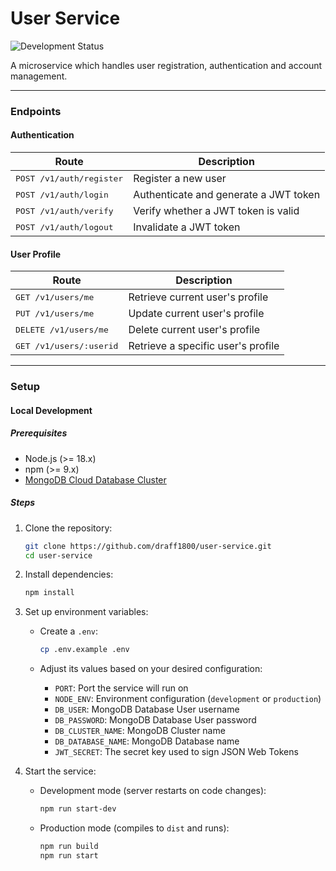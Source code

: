 # User Service
![Development Status](https://img.shields.io/badge/status-in%20development-yellow)

A microservice which handles user registration, authentication and account management.

---

### Endpoints
#### Authentication
| Route | Description                                          
|-------|-------------
| <kbd>POST /v1/auth/register</kbd> | Register a new user
| <kbd>POST /v1/auth/login</kbd> | Authenticate and generate a JWT token
| <kbd>POST /v1/auth/verify</kbd> | Verify whether a JWT token is valid
| <kbd>POST /v1/auth/logout</kbd> |  Invalidate a JWT token

#### User Profile
| Route | Description                                          
|-------|-------------
| <kbd>GET /v1/users/me</kbd> | Retrieve current user's profile
| <kbd>PUT /v1/users/me</kbd> | Update current user's profile
| <kbd>DELETE /v1/users/me</kbd> | Delete current user's profile
| <kbd>GET /v1/users/:userid</kbd> | Retrieve a specific user's profile

---

### Setup

#### Local Development

##### Prerequisites

- Node.js (>= 18.x)
- npm (>= 9.x)
- [MongoDB Cloud Database Cluster](https://www.mongodb.com/products/platform/cloud)

##### Steps

1. Clone the repository:

    ```bash
    git clone https://github.com/draff1800/user-service.git
    cd user-service
    ```

2. Install dependencies:

    ```bash
    npm install
    ```

3. Set up environment variables:

    - Create a `.env`:

      ```bash
      cp .env.example .env
      ```

    - Adjust its values based on your desired configuration:

      - `PORT`: Port the service will run on
      - `NODE_ENV`: Environment configuration (`development` or `production`)
      - `DB_USER`: MongoDB Database User username
      - `DB_PASSWORD`: MongoDB Database User password
      - `DB_CLUSTER_NAME`: MongoDB Cluster name
      - `DB_DATABASE_NAME`: MongoDB Database name
      - `JWT_SECRET`: The secret key used to sign JSON Web Tokens

4. Start the service:

    - Development mode (server restarts on code changes):

      ```bash
      npm run start-dev
      ```

    - Production mode (compiles to `dist` and runs):

      ```bash
      npm run build
      npm run start
      ```
